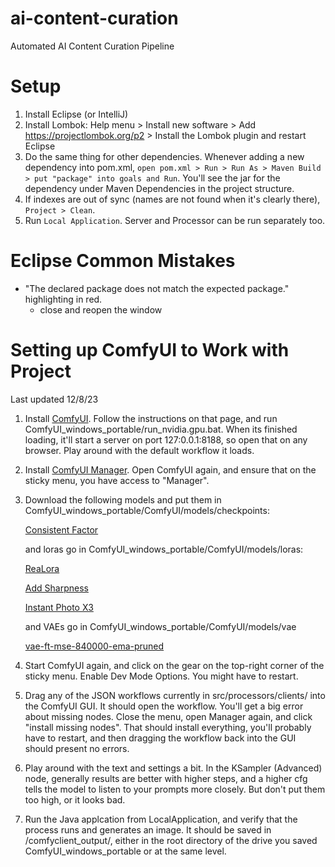# ai-content-curation

Automated AI Content Curation Pipeline

# Setup

1. Install Eclipse (or IntelliJ)
2. Install Lombok: Help menu > Install new software > Add https://projectlombok.org/p2 > Install the Lombok plugin and restart Eclipse
3. Do the same thing for other dependencies. Whenever adding a new dependency into pom.xml, `open pom.xml > Run > Run As > Maven Build > put "package" into goals and Run`. You'll see the jar for the dependency under Maven Dependencies in the project structure.
4. If indexes are out of sync (names are not found when it's clearly there), `Project > Clean`.
5. Run `Local Application`. Server and Processor can be run separately too.

# Eclipse Common Mistakes

- "The declared package does not match the expected package." highlighting in red.
  - close and reopen the window

# Setting up ComfyUI to Work with Project

Last updated 12/8/23

1. Install [ComfyUI](https://github.com/comfyanonymous/ComfyUI). Follow the instructions on that page, and run ComfyUI_windows_portable/run_nvidia.gpu.bat. When its finished loading, it'll start a server on port 127:0.0.1:8188, so open that on any browser. Play around with the default workflow it loads.
2. Install [ComfyUI Manager](https://github.com/ltdrdata/ComfyUI-Manager). Open ComfyUI again, and ensure that on the sticky menu, you have access to "Manager".
3. Download the following models and put them in ComfyUI_windows_portable/ComfyUI/models/checkpoints:

   [Consistent Factor](https://civitai.com/models/9114/consistent-factor-euclid)

   and loras go in ComfyUI_windows_portable/ComfyUI/models/loras:

   [ReaLora](https://civitai.com/models/137258/realorarealistic-skin-texture)

   [Add Sharpness](https://civitai.com/models/69267?modelVersionId=76092)

   [Instant Photo X3](https://civitai.com/models/52652?modelVersionId=102533)

   and VAEs go in ComfyUI_windows_portable/ComfyUI/models/vae

   [vae-ft-mse-840000-ema-pruned](https://huggingface.co/stabilityai/sd-vae-ft-mse-original/blob/main/vae-ft-mse-840000-ema-pruned.safetensors)

4. Start ComfyUI again, and click on the gear on the top-right corner of the sticky menu. Enable Dev Mode Options. You might have to restart.
5. Drag any of the JSON workflows currently in src/processors/clients/ into the ComfyUI GUI. It should open the workflow. You'll get a big error about missing nodes. Close the menu, open Manager again, and click "install missing nodes". That should install everything, you'll probably have to restart, and then dragging the workflow back into the GUI should present no errors.
6. Play around with the text and settings a bit. In the KSampler (Advanced) node, generally results are better with higher steps, and a higher cfg tells the model to listen to your prompts more closely. But don't put them too high, or it looks bad.
7. Run the Java applcation from LocalApplication, and verify that the process runs and generates an image. It should be saved in /comfyclient_output/, either in the root directory of the drive you saved ComfyUI_windows_portable or at the same level.
